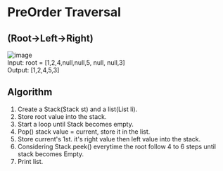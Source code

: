 # PreOrder Traversal
## (Root->Left->Right)

![image](https://user-images.githubusercontent.com/67019423/187026293-0251ee4b-19ed-4bc7-80ef-ab2969b380a4.png)
<br>
Input: root = [1,2,4,null,null,5, null, null,3]<br>
Output: [1,2,4,5,3]

## Algorithm

1. Create a Stack(Stack<TreeNode> st) and a list(List<Integer> li).
2. Store root value into the stack.
3. Start a loop until Stack becomes empty.
4. Pop() stack value = current, store it in the list.
5. Store current's 1st. it's right value then left value into the stack.
6. Considering Stack.peek() everytime the root follow 4 to 6 steps until stack becomes Empty.
7. Print list.
